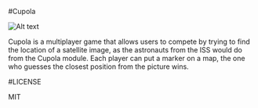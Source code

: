 #Cupola

![Alt text](http://r72.img-up.net/Capturedcr0146.png)

Cupola is a multiplayer game that allows users to compete by trying to find the location of a satellite image, as the astronauts from the ISS would do from the Cupola module. Each player can put a marker on a map, the one who guesses the closest position from the picture wins.


#LICENSE

MIT

